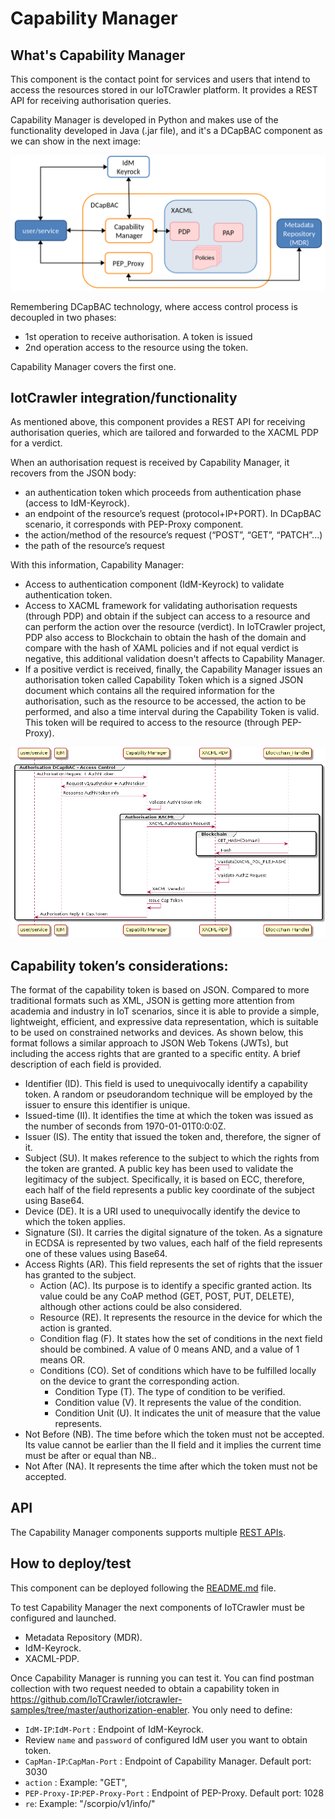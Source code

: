 # Capability Manager

## What's Capability Manager

This component is the contact point for services and users that intend to access the resources stored in our IoTCrawler platform. It provides a REST API for receiving authorisation queries.

Capability Manager is developed in Python and makes use of the functionality developed in Java (.jar file), and it's a DCapBAC component as we can show in the next image:

![security-components](../security-components.png)

Remembering DCapBAC technology, where access control process is decoupled in two phases:

- 1st operation to receive authorisation. A token is issued
- 2nd operation access to the resource using the token.

Capability Manager covers the first one.

## IotCrawler integration/functionality

As mentioned above, this component provides a REST API for receiving authorisation queries, which are tailored and forwarded to the XACML PDP for a verdict.

When an authorisation request is received by Capability Manager, it recovers from the JSON body:

- an authentication token which proceeds from authentication phase (access to IdM-Keyrock).
- an endpoint of the resource’s request (protocol+IP+PORT). In DCapBAC scenario, it corresponds with PEP-Proxy component.
- the action/method of the resource’s request (“POST”, “GET”, “PATCH”...)
- the path of the resource’s request

With this information, Capability Manager:

- Access to authentication component (IdM-Keyrock) to validate authentication token.
- Access to XACML framework for validating authorisation requests (through PDP) and obtain if the subject can access to a resource and can perform the action over the resource (verdict). In IoTCrawler project, PDP also access to Blockchain to obtain the hash of the domain and compare with the hash of XAML policies and if not equal verdict is negative, this additional validation doesn't affects to Capability Manager.
- If a positive verdict is received, finally, the Capability Manager issues an authorisation token called Capability Token which is a signed JSON document which contains all the required information for the authorisation, such as the resource to be accessed, the action to be performed, and also a time interval during the Capability Token is valid. This token will be required to access to the resource (through PEP-Proxy).

![interaction-diagram-capability-manager](interaction-diagram-capability-manager.png)

## Capability token’s considerations:

The format of the capability token is based on JSON. Compared to more traditional formats such as XML, JSON is getting more attention from academia and industry in IoT scenarios, since it is able to provide a simple, lightweight, efficient, and expressive data representation, which is suitable to be used on constrained networks and devices. As shown below, this format follows a similar approach to JSON Web Tokens (JWTs), but including the access rights that are granted to a specific entity.
A brief description of each field is provided.

- Identifier (ID). This field is used to unequivocally identify a capability token. A random or pseudorandom technique will be employed by the issuer to ensure this identifier is unique.
- Issued-time (II). It identifies the time at which the token was issued as the number of seconds from 1970-01-01T0:0:0Z.
- Issuer (IS). The entity that issued the token and, therefore, the signer of it.
- Subject (SU). It makes reference to the subject to which the rights from the token are granted. A public key has been used to validate the legitimacy of the subject. Specifically, it is based on ECC, therefore, each half of the field represents a public key coordinate of the subject using Base64.
- Device (DE). It is a URI used to unequivocally identify the device to which the token applies.
- Signature (SI). It carries the digital signature of the token. As a signature in ECDSA is represented by two values, each half of the field represents one of these values using Base64.
- Access Rights (AR). This field represents the set of rights that the issuer has granted to the subject.
  - Action (AC). Its purpose is to identify a specific granted action. Its value could be any CoAP method (GET, POST, PUT, DELETE), although other actions could be also considered.
  - Resource (RE). It represents the resource in the device for which the action is granted.
  - Condition flag (F). It states how the set of conditions in the next field should be combined. A value of 0 means AND, and a value of 1 means OR.
  - Conditions (CO). Set of conditions which have to be fulfilled locally on the device to grant the corresponding action.
    - Condition Type (T). The type of condition to be verified.
    - Condition value (V). It represents the value of the condition.
    - Condition Unit (U). It indicates the unit of measure that the value represents.
- Not Before (NB). The time before which the token must not be accepted. Its value cannot be earlier than the II field and it implies the current time must be after or equal than NB..
- Not After (NA). It represents the time after which the token must not be accepted.

## API

The Capability Manager components supports multiple [REST APIs](capability-manager-api).

## How to deploy/test

This component can be deployed following the [README.md](https://github.com/IoTCrawler/Capability-Manager) file.

To test Capability Manager the next components of IoTCrawler must be configured and launched.

- Metadata Repository (MDR).
- IdM-Keyrock.
- XACML-PDP.

Once Capability Manager is running you can test it. You can find postman collection with two request needed to obtain a capability token in https://github.com/IoTCrawler/iotcrawler-samples/tree/master/authorization-enabler. You only need to define:

- `IdM-IP`:`IdM-Port` : Endpoint of IdM-Keyrock.
- Review `name` and `password` of configured IdM user you want to obtain token.
- `CapMan-IP`:`CapMan-Port` : Endpoint of Capability Manager. Default port: 3030
- `action` : Example: "GET",
- `PEP-Proxy-IP`:`PEP-Proxy-Port` : Endpoint of PEP-Proxy. Default port: 1028
- `re`: Example: "/scorpio/v1/info/"
